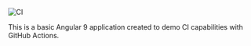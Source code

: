 ![CI](https://github.com/aes421/GitHub-Actions-Demo/workflows/CI/badge.svg)

This is a basic Angular 9 application created to demo CI capabilities with GitHub Actions.
